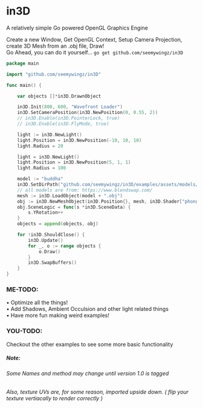 # in3D
A relatively simple Go powered OpenGL Graphics Engine

Create a new Window, Get OpenGL Context, Setup Camera Projection,  
create 3D Mesh from an .obj file, Draw!  
Go Ahead, you can do it yourself...
`go get github.com/seemywingz/in3D`
```go
package main

import "github.com/seemywingz/in3D"

func main() {

	var objects []*in3D.DrawnObject

	in3D.Init(800, 600, "Wavefront Loader")
	in3D.SetCameraPosition(in3D.NewPosition(0, 0.55, 2))
	// in3D.Enable(in3D.PointerLock, true)
	// in3D.Enable(in3D.FlyMode, true)

	light := in3D.NewLight()
	light.Position = in3D.NewPosition(-10, 10, 10)
	light.Radius = 20

	light = in3D.NewLight()
	light.Position = in3D.NewPosition(5, 1, 1)
	light.Radius = 100

	model := "buddha"
	in3D.SetDirPath("github.com/seemywingz/in3D/examples/assets/models/" + model)
	// all models are from: https://www.blendswap.com/
	mesh := in3D.LoadObject(model + ".obj")
	obj := in3D.NewMeshObject(in3D.Position{}, mesh, in3D.Shader["phong"])
	obj.SceneLogic = func(s *in3D.SceneData) {
		s.YRotation++
	}
	objects = append(objects, obj)

	for !in3D.ShouldClose() {
		in3D.Update()
		for _, o := range objects {
			o.Draw()
		}
		in3D.SwapBuffers()
	}
}

```
### ME-TODO:
  •  Optimize all the things!  
  •  Add Shadows, Ambient Occulsion and other light related things  
  • Have more fun making weird examples! 

### YOU-TODO:
Checkout the other examples to see some more basic functionality

##### Note:
###### Some Names and method may change until version 1.0 is tagged
###### Also, texture UVs are, for some reason, imported upside down. ( flip your texture vertiacally to render correctly  )

